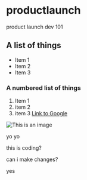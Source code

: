 # productlaunch

product launch dev 101

## A list of things
* Item 1
* Item 2
* Item 3
### A numbered list of things

1. Item 1
1. item 2
1. item 3
[Link to Google](https://www.google.com)


![This is an image](https://media.pitchfork.com/photos/5929b53313d197565213ac14/1:1/w_600/d0f32fc9.jpeg)

<p> yo yo

this is coding?

can i make changes?

yes

</p>